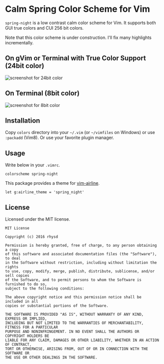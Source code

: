 Calm Spring Color Scheme for Vim
================================

`spring-night` is a low contrast calm color scheme for Vim.
It supports both GUI true colors and CUI 256 bit colors.

Note that this color scheme is under construction.
I'll fix many highlights incrementally.


## On gVim or Terminal with True Color Support (24bit color)

![screenshot for 24bit color](https://github.com/rhysd/ss/blob/master/vim-color-spring-night/gui.png?raw=true)


## On Terminal (8bit color)

![screenshot for 8bit color](https://github.com/rhysd/ss/blob/master/vim-color-spring-night/cui.png?raw=true)


## Installation

Copy `colors` directory into your `~/.vim` (or `~/vimfiles` on Windows) or use `:packadd` (Vim8). Or use your favorite plugin manager.


## Usage

Write below in your `.vimrc`.

```vim
colorscheme spring-night
```

This package provides a theme for [vim-airline][].

```vim
let g:airline_theme = 'spring_night'
```


## License

Licensed under the MIT license.

    MIT License

    Copyright (c) 2016 rhysd

    Permission is hereby granted, free of charge, to any person obtaining a copy
    of this software and associated documentation files (the "Software"), to deal
    in the Software without restriction, including without limitation the rights
    to use, copy, modify, merge, publish, distribute, sublicense, and/or sell copies
    of the Software, and to permit persons to whom the Software is furnished to do so,
    subject to the following conditions:

    The above copyright notice and this permission notice shall be included in all
    copies or substantial portions of the Software.

    THE SOFTWARE IS PROVIDED "AS IS", WITHOUT WARRANTY OF ANY KIND, EXPRESS OR IMPLIED,
    INCLUDING BUT NOT LIMITED TO THE WARRANTIES OF MERCHANTABILITY, FITNESS FOR A PARTICULAR
    PURPOSE AND NONINFRINGEMENT. IN NO EVENT SHALL THE AUTHORS OR COPYRIGHT HOLDERS BE
    LIABLE FOR ANY CLAIM, DAMAGES OR OTHER LIABILITY, WHETHER IN AN ACTION OF CONTRACT,
    TORT OR OTHERWISE, ARISING FROM, OUT OF OR IN CONNECTION WITH THE SOFTWARE OR
    THE USE OR OTHER DEALINGS IN THE SOFTWARE.

[vim-airline]: https://github.com/vim-airline/vim-airline
